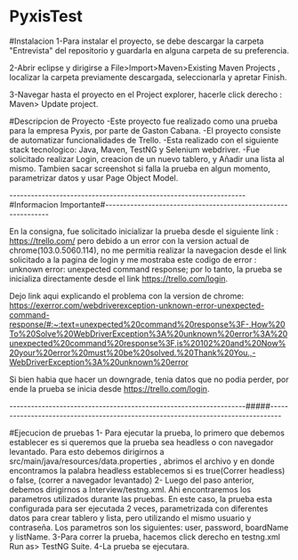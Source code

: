 # PyxisTest

#Instalacion
1-Para instalar el proyecto, se debe descargar la carpeta "Entrevista" del repositorio y guardarla en alguna carpeta de su preferencia.

2-Abrir eclipse y dirigirse a  File>Import>Maven>Existing Maven Projects , localizar la carpeta previamente descargada, seleccionarla y apretar Finish.

3-Navegar hasta el proyecto en el Project explorer, hacerle click derecho : Maven> Update project. 

#Descripcion de Proyecto
-Este proyecto fue realizado como una prueba para la empresa Pyxis, por parte de Gaston Cabana.
-El proyecto consiste de automatizar funcionalidades de Trello.
-Esta realizado con el siguiente stack tecnologico: Java, Maven, TestNG y Selenium webdriver.
-Fue solicitado realizar Login, creacion de un nuevo tablero, y Añadir una lista al mismo. Tambien sacar screenshot si falla la prueba en algun momento, parametrizar datos y usar Page Object Model.


------------------------------------------------------------------#Informacion Importante#--------------------------------------------------------------

En la consigna, fue solicitado inicializar la prueba desde el siguiente link : https://trello.com/
pero debido a un error con la version actual de chrome(103.0.5060.114), no me permitia realizar la navegacion desde el link solicitado a la pagina de login y me mostraba este codigo de error : unknown error: unexpected command response; por lo tanto, la prueba se inicializa directamente desde el link https://trello.com/login.

Dejo link aqui  explicando el problema con la version de chrome: https://exerror.com/webdriverexception-unknown-error-unexpected-command-response/#:~:text=unexpected%20command%20response%3F-,How%20To%20Solve%20WebDriverException%3A%20unknown%20error%3A%20unexpected%20command%20response%3F,is%20102%20and%20Now%20your%20error%20must%20be%20solved.%20Thank%20You.,-WebDriverException%3A%20unknown%20error

Si bien habia que hacer un downgrade, tenia datos que no podia perder, por ende la prueba se inicia desde https://trello.com/login.

------------------------------------------------------------------#####---------------------------------------------------------------------------------



#Ejecucion de pruebas
1- Para ejecutar la prueba, lo primero que debemos establecer es si queremos que la prueba sea headless o con navegador levantado. Para esto debemos dirigirnos a src/main/java/resources/data.properties , abrimos el archivo y en donde encontramos la palabra headless establecemos si es true(Correr headless) o false, (correr a navegador levantado)
2- Luego del paso anterior, debemos dirigirnos a Interview/testng.xml. Ahi encontraremos los parametros utilizados durante las pruebas. En este caso, la prueba esta configurada para ser ejecutada 2 veces, parametrizada con diferentes datos para crear tablero y lista, pero utilizando el mismo usuario y contraseña. Los parametros son los siguientes: user, password, boardName y listName.
3-Para correr la prueba, hacemos click derecho en testng.xml  Run as> TestNG Suite.
4-La prueba se ejecutara.

